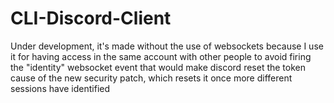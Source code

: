 # CLI-Discord-Client
Under development, it's made without the use of websockets because I use it for having access in the same account with other people to avoid firing the "identity" websocket event that would make discord reset the token cause of the new security patch, which resets it once more different sessions have identified
